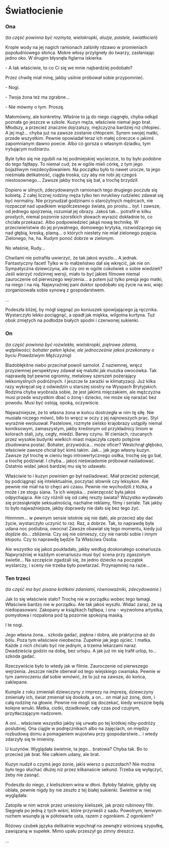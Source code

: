 # Światłocienie

### Ona

(_ta część powinna być rozmyta, wielokropki, aluzje, pastele, światłocień_)

Krople wody na jej nagich ramionach zalśniły rdzawo w promieniach popołudniowego słońca. Mokre włosy przylgneły do twarzy, zasłaniając jedno oko. W drugim błysnęła figlarna iskierka.

\- A tak właściwie, to co Ci się we mnie najbardziej podobało?  

Przez chwilę miał minę, jakby usilnie próbował sobie przypomnieć.

\- Nogi.

\- Twoja żona też ma zgrabne...

\- Nie mówmy o tym. Proszę.

Małomówny, ale konkretny. Właśnie to ją do niego ciągnęło, chyba odkąd poznała go jeszcze w szkole. Kuzyn męża, właściwie niemal jego brat. Młodszy, a przecież znacznie dojrzalszy, mężczyzna bardziej niż chłopiec. A jej mąż... chyba już na zawsze zostanie chłopcem. Synem swojej matki, przede wszystkim. Pewnie opowiadał teraz ich małej córeczce o jakimś zapomnianym dawno poecie. Albo co gorsza o własnym dziadku, tym irytującym nudziarzu. 

Byle tylko się nie zgubili na tej podmiejskiej wycieczce, to by było podobne do tego fajtłapy. To niemal cud, że w ogóle mieli córkę, z tym jego bojaźliwym niezdecydowaniem. Na początku było to nawet urocze, ta jego nieśmiała delikatność, ciągła troska, czy aby nie robi jej czegoś niestosownego... Zawsze jakby trochę się bał, a trochę brzydził. 

Dopiero w silnych, zdecydowanych ramionach tego drugiego poczuła się kobietą. Z całej licznej rodziny męża tylko ten mrukliwy rudzielec zdawał się być normalny. Nie przynudzał godzinami o starożytnych mędrcach, nie rozpaczał nad upadkiem współczesnego świata, po prostu... był. I zawsze, od jednego spojrzenia, rozumiał jej obrazy. Jakoś tak... potrafił w kilku prostych, niemal pozornie szorstkich słowach wyrazić dokładnie to, co chciała przekazać. Albo podpowiedzieć jakąś nową technikę. W przeciwieństwie do jej prywatnego, domowego krytyka, rozwodzącego się nad głębią, kreską, plamą... o których niestety nie miał zielonego pojęcia. Zielonego, ha, ha. Rudym ponoć dobrze w zielonym. 

No właśnie, Rudy... 

Chwilami nie potrafiła uwierzyć, że tak jakoś wyszło... A jednak. Fantastyczny facet! Tylko w to małżeństwo dał się wkręcić, jak nie on. Sympatyczna dziewczyna, ale czy oni w ogóle cokolwiek o sobie wiedzieli? Jeśli wierzyć rodzinnej wersji, miało to być jakieś filmowe niemal zauroczenie od pierwszego wejrzenia... a potem  już tylko presja jego matki, na niego i na nią. Najwyraźniej pani doktor spodobało się życie na wsi, więc zorganizowała sobie synową z gospodarstwem.

...

Podeszła bliżej, by mógł sięgnąć po koniuszek spowijającego ją ręcznika. Wystarczyło lekko pociągnąć, a opadł jak miękka, wilgotna kurtyna. Tuż obok zmiętych na podłodze białych spodni i czerwonej sukienki.

### On

(_ta część powinna być rozwlekła, wielokropki, piętrowe zdania, wątpliwości; bohater pełen lęków, ale jednocześnie jakoś przekonany o byciu Prawdziwym Mężczyzną_)


Bladobłękitne niebo przecinał powoli samolot. Z naziemnej, wręcz przyziemnej perspektywy zdawał się malutki jak muszka owocówka. Tak naprawdę był pewnie ogromny, metalowy szerszeń pożerający lekkomyślnych podróżnych. I jeszcze te zarazki w klimatyzacji. Już kilka razy wykręcał się z odwiedzin u starszej siostry na Wyspach Brytyjskich. Rodzina chyba wyobraża sobie, że jest jakimś mięczakiem, ale mężczyzna musi przede wszystkim dbać o żonę i dziecko, nie może się narażać bez powodu. Musi być ostoją, opoką, oczywiście. 

Najważniejsze, że to własna żona w końcu dostrzegła w nim tę siłę. Nie musiała niczego mówić, biło to wręcz w oczy z jej najnowszych prac. Styl wyraźnie ewoluował. Pastelowe, rozmyte sielsko krajobrazy ustąpiły niemal komiksowym, zamaszystym, jakby kreślonym od przykładnicy liniom w kolorach stali, juty, cegły, miedzi. Barwy czynu. W cieniach, rzucanych przez wysokie budynki wielkich miast majaczyła często potężnie zbudowana postać. Bohater, przywódca... może oficer? Westchnął głęboko, właściwie zawsze chciał być kimś takim. Jak... jak jego własny kuzyn. Zawsze żył trochę w cieniu tego introwertycznego osiłka, trochę się go bał, a trochę podziwiał. I chyba... jakoś nieświadomie próbował naśladować. Ostatnio widać jakoś bardziej mu się to udawało. 

Właściwie to i kuzyn powinien go był naśladować. Miał przecież potencjał, by podciągnąć się intelektualnie, poczytać słownik czy leksykon. Ale pewnie nie miał na to chęci ani czasu. Pewnie nie wychodzili z łóżka, a może i ze stogu siana. Ta ich wiejska... zwierzęcość była jakoś odpychająca. Ale czy różnili się od całej reszty świata? Wszystko wydawało się przesiąknięte seksualnością, nachalne reklamy, filmy i seriale. Tak jakby to było najważniejsze, jakby doprawdy nie dało się bez tego żyć. 

Hmmmm... w pewnym sensie istotnie się nie dało, ale przecież aby dać życie, wystarczyło uczynić to raz. Raz, a dobrze. Tak, to naprawdę była udana noc poślubna, owocna! Zawsze obawiał się tego momentu, kiedy już dojdzie do... zbliżenia. Czy się nie ośmieszy, czy nie narobi sobie i innym kłopotu. Czy to naprawdę będzie Ta Właściwa Osoba. 

Ale wszystko się jakoś poukładało, jakby według doskonałego scenariusza. Najwyraźniej w każdym scenariuszu musi być scena przy zgaszonym świetle... Na szczęście zgadzali się, że jedno dziecko na początek wystarczy, i sceny nie trzeba było powtarzać. Przynajmniej na razie...


### Ten trzeci

(_ta część ma być pisana krótkimi zdaniami, równoważniki, zdecydowanie._)


Jak to się właściwie stało? Trochę nie w porządku wobec tego łamagi. Właściwie bardzo nie w porządku. Ale tak jakoś wyszło. Widać zaraz, że są niedopasowani. Zakopany w książkach fajtłapa, i ona - wyzwolona artystka, pomysłowa i rozpalona pod tą pozornie spokojną maską. 

I te nogi. 

Jego własna żona... szkoda gadać, piękna i dobra, ale praktyczna aż do bólu. Poza tym właściwie nieobecna. Zupełnie jak jego ojciec. I matka. Każde z nich chciało być nie jednym, a trzema lekarzami naraz. Dwadzieścia godzin na dobę, bez urlopu. A jak już im się trafił urlop, to... szkoda gadać. 

Rzeczywiście było to wtedy jak w filmie. Zauroczenie od pierwszego wejrzenia. Jeszcze nieźle oberwał od tego wiejskiego cwaniaka. Pewnie w tym zamroczeniu dał sobie wmówić, że to już na zawsze, do końca, zaklepane. 

Kumple z roku zmieniali dziewczyny z imprezy na imprezę, dziewczyny zmieniały ich, świat zmieniał się dookoła, a on... on miał już żonę, dom, i całą rodzinę na głowie. Pewnie nie mogli się doczekać, kiedy wreszcie będą kolejne wnuki. Matka, ciotki, dziadkowie, cały czas pod czujnym, przytłaczającym nadzorem. 

A oni... właściwie wszystko jakby się urwało po tej krótkiej niby-podróży poslubnej. Ona ciągle w podręcznikach albo na zajęciach, on między rozbudową domu a pomaganiem wujostwu przy gospodarstwie... i wtedy zdarzyły się te imieniny. 

U kuzynów. Wyglądała świetnie, ta jego... bratowa? Chyba tak. Bo to przecież jak brat. Nie całkiem udany, ale brat.

Kuzyn nudził o czymś jego żonie, jakiś wiersz o pszczołach? Nie można było tego słuchać dłużej niż przez kilkanaście sekund. Trzeba się wyłączyć, żeby nie zasnąć. 

Podeszła do niego, z kieliszkiem wina w dłoni. Byłoby fatalnie, gdyby się oblała, pewnie nigdy by nie zeszło z tej białej sukienki. Świetnie w niej wyglądała. 

Zatopiła w nim wzrok przez uniesiony kieliszek, jak przez rubinowy filtr. Sięgnęła po jedną z tych wiśni, które przynieśli z sadu. Powolnym, leniwym ruchem wsunęła ją w półotwarte usta, razem z ogonkiem. Z ogonkiem? 

Różowy czubek języka delikatnie wypchnął na zewnątrz wiśniową szypułkę, zawiązaną w supełek. Mimo upału przeszył go zimny dreszcz.

...
